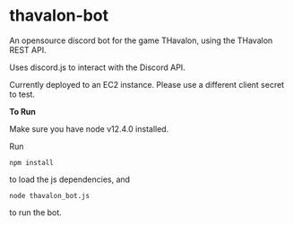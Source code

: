 # thavalon-bot
An opensource discord bot for the game THavalon, using the THavalon REST API. 

Uses discord.js to interact with the Discord API.

Currently deployed to an EC2 instance. Please use a different client secret to test. 



**To Run**

Make sure you have node v12.4.0 installed.

Run 
````
npm install 
````

to load the js dependencies, and 

```aidl
node thavalon_bot.js
```

to run the bot.


